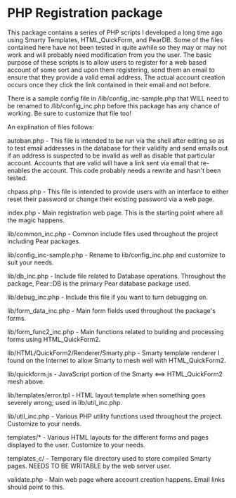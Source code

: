 # PHP Registration package
This package contains a series of PHP scripts I developed a long time ago using Smarty Templates, HTML_QuickForm, and PearDB.  Some of the files contained here have not been tested in quite awhile so they may or may not work and will probably need modification from you the user.  The basic purpose of these scripts is to allow users to register for a web based account of some sort and upon them registering, send them an email to ensure that they provide a valid email address.  The actual account creation occurs once they click the link contained in their email and not before.

There is a sample config file in /lib/config_inc-sample.php that WILL need to be renamed to /lib/config_inc.php before this package has any chance of working.  Be sure to customize that file too!

An explination of files follows:

autoban.php - This file is intended to be run via the shell after editing so as to test email addresses in the database for their validity and send emails out if an address is suspected to be invalid as well as disable that particular account.  Accounts that are valid will have a link sent via email that re-enables the account.  This code probably needs a rewrite and hasn't been tested.

chpass.php - This file is intended to provide users with an interface to either reset their password or change their existing password via a web page.

index.php - Main registration web page.  This is the starting point where all the magic happens.

lib/common_inc.php - Common include files used throughout the project including Pear packages.

lib/config_inc-sample.php - Rename to lib/config_inc.php and customize to suit your needs.

lib/db_inc.php - Include file related to Database operations.  Throughout the package, Pear::DB is the primary Pear database package used.

lib/debug_inc.php - Include this file if you want to turn debugging on.

lib/form_data_inc.php - Main form fields used throughout the package's forms.

lib/form_func2_inc.php - Main functions related to building and processing forms using HTML_QuickForm2.

lib/HTML/QuickForm2/Renderer/Smarty.php - Smarty template renderer I found on the Internet to allow Smarty to mesh well with HTML_QuickForm2.

lib/quickform.js - JavaScript portion of the Smarty <==> HTML_QuickForm2 mesh above.

lib/templates/error.tpl - HTML layout template when something goes severely wrong; used in lib/util_inc.php.

lib/util_inc.php - Various PHP utility functions used throughout the project.  Customize to your needs.

templates/* - Various HTML layouts for the different forms and pages displayed to the user.  Customize to your needs.

templates_c/ - Temporary file directory used to store compiled Smarty pages.  NEEDS TO BE WRITABLE by the web server user.

validate.php - Main web page where account creation happens.  Email links should point to this.
